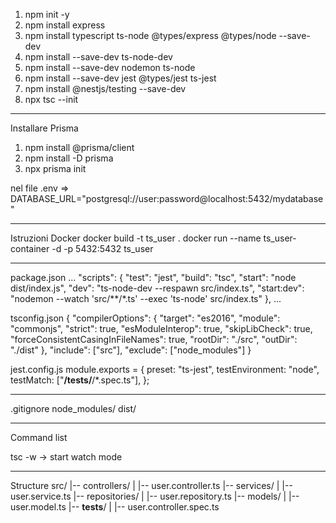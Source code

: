 1. npm init -y
3. npm install express
4. npm install typescript ts-node @types/express @types/node --save-dev
5. npm install --save-dev ts-node-dev
6. npm install --save-dev nodemon ts-node
7. npm install --save-dev jest @types/jest ts-jest
8. npm install @nestjs/testing --save-dev
9. npx tsc --init


------------------------------------------------------------------------------------------------------------------------------------------------------------------------


Installare Prisma
1. npm install @prisma/client
2. npm install -D prisma
3. npx prisma init

nel file .env => DATABASE_URL="postgresql://user:password@localhost:5432/mydatabase"


------------------------------------------------------------------------------------------------------------------------------------------------------------------------


Istruzioni Docker
docker build -t ts_user .
docker run --name ts_user-container -d -p 5432:5432 ts_user


------------------------------------------------------------------------------------------------------------------------------------------------------------------------

package.json
...
  "scripts": {
    "test": "jest",
    "build": "tsc",
    "start": "node dist/index.js",
    "dev": "ts-node-dev --respawn src/index.ts",
    "start:dev": "nodemon --watch 'src/**/*.ts' --exec 'ts-node' src/index.ts"
  },
...

tsconfig.json
{
  "compilerOptions": {
    "target": "es2016",
    "module": "commonjs",
    "strict": true,
    "esModuleInterop": true,
    "skipLibCheck": true,
    "forceConsistentCasingInFileNames": true,
    "rootDir": "./src",
    "outDir": "./dist"
  },
  "include": ["src"],
  "exclude": ["node_modules"]
}

jest.config.js
module.exports = {
  preset: "ts-jest",
  testEnvironment: "node",
  testMatch: ["**/__tests__/**/*.spec.ts"],
};


------------------------------------------------------------------------------------------------------------------------------------------------------------------------


.gitignore
node_modules/
dist/


------------------------------------------------------------------------------------------------------------------------------------------------------------------------


Command list

tsc -w     ->     start watch mode


------------------------------------------------------------------------------------------------------------------------------------------------------------------------


Structure
src/
|-- controllers/
|   |-- user.controller.ts
|-- services/
|   |-- user.service.ts
|-- repositories/
|   |-- user.repository.ts
|-- models/
|   |-- user.model.ts
|-- __tests__/
|   |-- user.controller.spec.ts